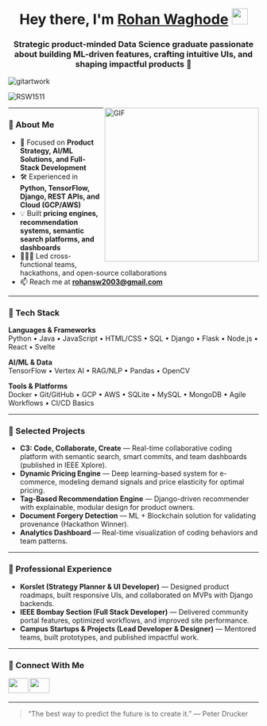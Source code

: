 <h1 align="center">Hey there, I'm <a href="https://github.com/RSW1511" target="_blank">Rohan Waghode</a> <img
src="https://github.com/blackcater/blackcater/raw/main/images/Hi.gif" height="32" /></h1>

<h3 align="center">Strategic product-minded Data Science graduate passionate about building ML-driven features, crafting intuitive UIs, and shaping impactful products 🚀</h3>

![gitartwork](work.svg)

<p align="left"> <img src="https://komarev.com/ghpvc/?username=RSW1511&label=Profile%20views&color=0e75b6&style=flat" alt="RSW1511" /> </p>

<img align="right" alt="GIF" src="https://raw.githubusercontent.com/RSW1511/RSW1511/main/data.gif" width="310px"/>

---

### 🧐 About Me
- 🎯 Focused on **Product Strategy, AI/ML Solutions, and Full-Stack Development**
- 🛠️ Experienced in **Python, TensorFlow, Django, REST APIs, and Cloud (GCP/AWS)**
- 💡 Built **pricing engines, recommendation systems, semantic search platforms, and dashboards**
- 🧑‍🤝‍🧑 Led cross-functional teams, hackathons, and open-source collaborations
- 📫 Reach me at **rohansw2003@gmail.com**

---

### 🔨 Tech Stack
**Languages & Frameworks**  
Python • Java • JavaScript • HTML/CSS • SQL • Django • Flask • Node.js • React • Svelte  

**AI/ML & Data**  
TensorFlow • Vertex AI • RAG/NLP • Pandas • OpenCV  

**Tools & Platforms**  
Docker • Git/GitHub • GCP • AWS • SQLite • MySQL • MongoDB • Agile Workflows • CI/CD Basics  

---

### 🚀 Selected Projects
- **C3: Code, Collaborate, Create** — Real-time collaborative coding platform with semantic search, smart commits, and team dashboards (published in IEEE Xplore).  
- **Dynamic Pricing Engine** — Deep learning–based system for e-commerce, modeling demand signals and price elasticity for optimal pricing.  
- **Tag-Based Recommendation Engine** — Django-driven recommender with explainable, modular design for product owners.  
- **Document Forgery Detection** — ML + Blockchain solution for validating provenance (Hackathon Winner).  
- **Analytics Dashboard** — Real-time visualization of coding behaviors and team patterns.  

---

### 💼 Professional Experience
- **Korslet (Strategy Planner & UI Developer)** — Designed product roadmaps, built responsive UIs, and collaborated on MVPs with Django backends.  
- **IEEE Bombay Section (Full Stack Developer)** — Delivered community portal features, optimized workflows, and improved site performance.  
- **Campus Startups & Projects (Lead Developer & Designer)** — Mentored teams, built prototypes, and published impactful work.  

---

### 🤝 Connect With Me
<a href="https://www.linkedin.com/in/rohan-waghode-8ba687211" target="blank"><img align="left" src="https://raw.githubusercontent.com/rahuldkjain/github-profile-readme-generator/master/src/images/icons/Social/linked-in-alt.svg" height="30" width="40" /></a>
<a href="https://instagram.com/the_ap4" target="blank"><img align="left" src="https://raw.githubusercontent.com/rahuldkjain/github-profile-readme-generator/master/src/images/icons/Social/instagram.svg" height="30" width="40" /></a>

<br><br>

---

> “The best way to predict the future is to create it.” — Peter Drucker  
